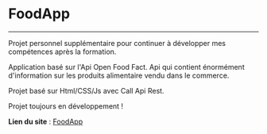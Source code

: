 # FoodApp

---

Projet personnel supplémentaire pour continuer à développer mes compétences après la formation.

Application basé sur l'Api Open Food Fact. Api qui contient énormément d'information sur les produits alimentaire vendu dans le commerce.

Projet basé sur Html/CSS/Js avec Call Api Rest.

Projet toujours en développement !

**Lien du site** : [FoodApp](https://dirtdover.github.io/FoodApp/)
